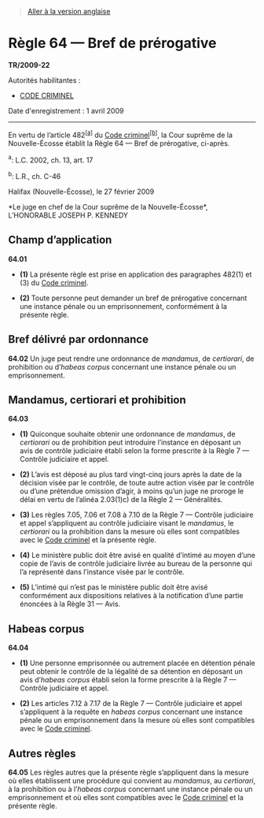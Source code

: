 > [Aller à la version anglaise](/en/Regulations/Statutory%20Instruments/2009/22.md)

# Règle 64 — Bref de prérogative

**TR/2009-22**

Autorités habilitantes : 
- [CODE CRIMINEL](/fr/Lois/Lois%20révisées%20du%20Canada/C/C-46.md)

Date d'enregistrement : 1 avril 2009

----------

En vertu de l’article 482<sup><a href='#nbp_612176-F_hq_6151'>[a]</a></sup> du [Code criminel](/fr/Lois/Lois%20révisées%20du%20Canada/C/C-46.md)<sup><a href='#nbp_612176-F_hq_6516'>[b]</a></sup>, la Cour suprême de la Nouvelle-Écosse établit la Règle 64 — Bref de prérogative, ci-après.

<a name='nbp_612176-F_hq_6151'><sup>a</sup></a>: L.C. 2002, ch. 13, art. 17<br />

<a name='nbp_612176-F_hq_6516'><sup>b</sup></a>: L.R., ch. C-46<br />

Halifax (Nouvelle-Écosse), le 27 février 2009


<p>*Le juge en chef de la Cour suprême de la Nouvelle-Écosse*,<br />L’HONORABLE JOSEPH P. KENNEDY<br /></p>




## **Champ d’application**


**64.01** 

- **(1)** La présente règle est prise en application des paragraphes 482(1) et (3) du [Code criminel](/fr/Lois/Lois%20révisées%20du%20Canada/C/C-46.md).

- **(2)** Toute personne peut demander un bref de prérogative concernant une instance pénale ou un emprisonnement, conformément à la présente règle.




## **Bref délivré par ordonnance**


**64.02** Un juge peut rendre une ordonnance de *mandamus*, de *certiorari*, de prohibition ou d’*habeas corpus* concernant une instance pénale ou un emprisonnement.




## **Mandamus, certiorari et prohibition**


**64.03** 

- **(1)** Quiconque souhaite obtenir une ordonnance de *mandamus*, de *certiorari* ou de prohibition peut introduire l’instance en déposant un avis de contrôle judiciaire établi selon la forme prescrite à la Règle 7 — Contrôle judiciaire et appel.

- **(2)** L’avis est déposé au plus tard vingt-cinq jours après la date de la décision visée par le contrôle, de toute autre action visée par le contrôle ou d’une prétendue omission d’agir, à moins qu’un juge ne proroge le délai en vertu de l’alinéa 2.03(1)c) de la Règle 2 — Généralités.

- **(3)** Les règles 7.05, 7.06 et 7.08 à 7.10 de la Règle 7 — Contrôle judiciaire et appel s’appliquent au contrôle judiciaire visant le *mandamus*, le *certiorari* ou la prohibition dans la mesure où elles sont compatibles avec le [Code criminel](/fr/Lois/Lois%20révisées%20du%20Canada/C/C-46.md) et la présente règle.

- **(4)** Le ministère public doit être avisé en qualité d’intimé au moyen d’une copie de l’avis de contrôle judiciaire livrée au bureau de la personne qui l’a représenté dans l’instance visée par le contrôle.

- **(5)** L’intimé qui n’est pas le ministère public doit être avisé conformément aux dispositions relatives à la notification d’une partie énoncées à la Règle 31 — Avis.




## **Habeas corpus**


**64.04** 

- **(1)** Une personne emprisonnée ou autrement placée en détention pénale peut obtenir le contrôle de la légalité de sa détention en déposant un avis d’*habeas corpus* établi selon la forme prescrite à la Règle 7 — Contrôle judiciaire et appel.

- **(2)** Les articles 7.12 à 7.17 de la Règle 7 — Contrôle judiciaire et appel s’appliquent à la requête en *habeas corpus* concernant une instance pénale ou un emprisonnement dans la mesure où elles sont compatibles avec le [Code criminel](/fr/Lois/Lois%20révisées%20du%20Canada/C/C-46.md).




## **Autres règles**


**64.05** Les règles autres que la présente règle s’appliquent dans la mesure où elles établissent une procédure qui convient au *mandamus*, au *certiorari*, à la prohibition ou à l’*habeas corpus* concernant une instance pénale ou un emprisonnement et où elles sont compatibles avec le [Code criminel](/fr/Lois/Lois%20révisées%20du%20Canada/C/C-46.md) et la présente règle.


